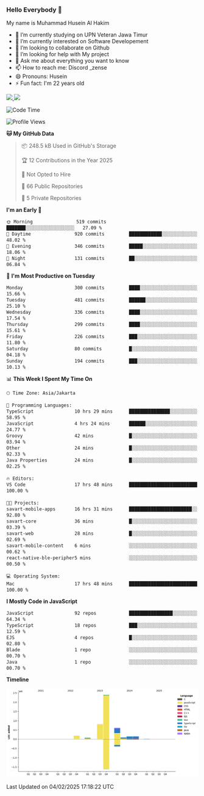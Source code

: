 ### Hello Everybody 👋

My name is Muhammad Husein Al Hakim

- 🔭 I’m currently studying on UPN Veteran Jawa Timur
- 🌱 I’m currently interested on Software Developement
- 👯 I’m looking to collaborate on Github
- 🤔 I’m looking for help with My project
- 💬 Ask me about everything you want to know
- 📫 How to reach me: Discord _zense
- 😄 Pronouns: Husein
- ⚡ Fun fact: I'm 22 years old

<p align="left">
<a href="https://github.com/huseinhq">
  <img height="180em" src="https://github-readme-stats-eight-theta.vercel.app/api?username=huseinhq&show_icons=true&theme=algolia&include_all_commits=true&count_private=true"/>
  <img height="180em" src="https://github-readme-stats-eight-theta.vercel.app/api/top-langs/?username=huseinhq&layout=compact&langs_count=8&theme=algolia"/>
</a>
</p>

<!--START_SECTION:waka-->
![Code Time](http://img.shields.io/badge/Code%20Time-1%2C810%20hrs%202%20mins-blue)

![Profile Views](http://img.shields.io/badge/Profile%20Views-0-blue)

**🐱 My GitHub Data** 

> 📦 248.5 kB Used in GitHub's Storage 
 > 
> 🏆 12 Contributions in the Year 2025
 > 
> 🚫 Not Opted to Hire
 > 
> 📜 66 Public Repositories 
 > 
> 🔑 5 Private Repositories 
 > 
**I'm an Early 🐤** 

```text
🌞 Morning                519 commits         ███████░░░░░░░░░░░░░░░░░░   27.09 % 
🌆 Daytime                920 commits         ████████████░░░░░░░░░░░░░   48.02 % 
🌃 Evening                346 commits         █████░░░░░░░░░░░░░░░░░░░░   18.06 % 
🌙 Night                  131 commits         ██░░░░░░░░░░░░░░░░░░░░░░░   06.84 % 
```
📅 **I'm Most Productive on Tuesday** 

```text
Monday                   300 commits         ████░░░░░░░░░░░░░░░░░░░░░   15.66 % 
Tuesday                  481 commits         ██████░░░░░░░░░░░░░░░░░░░   25.10 % 
Wednesday                336 commits         ████░░░░░░░░░░░░░░░░░░░░░   17.54 % 
Thursday                 299 commits         ████░░░░░░░░░░░░░░░░░░░░░   15.61 % 
Friday                   226 commits         ███░░░░░░░░░░░░░░░░░░░░░░   11.80 % 
Saturday                 80 commits          █░░░░░░░░░░░░░░░░░░░░░░░░   04.18 % 
Sunday                   194 commits         ███░░░░░░░░░░░░░░░░░░░░░░   10.13 % 
```


📊 **This Week I Spent My Time On** 

```text
🕑︎ Time Zone: Asia/Jakarta

💬 Programming Languages: 
TypeScript               10 hrs 29 mins      ███████████████░░░░░░░░░░   58.95 % 
JavaScript               4 hrs 24 mins       ██████░░░░░░░░░░░░░░░░░░░   24.77 % 
Groovy                   42 mins             █░░░░░░░░░░░░░░░░░░░░░░░░   03.94 % 
Other                    24 mins             █░░░░░░░░░░░░░░░░░░░░░░░░   02.33 % 
Java Properties          24 mins             █░░░░░░░░░░░░░░░░░░░░░░░░   02.25 % 

🔥 Editors: 
VS Code                  17 hrs 48 mins      █████████████████████████   100.00 % 

🐱‍💻 Projects: 
savart-mobile-apps       16 hrs 31 mins      ███████████████████████░░   92.80 % 
savart-core              36 mins             █░░░░░░░░░░░░░░░░░░░░░░░░   03.39 % 
savart-web               28 mins             █░░░░░░░░░░░░░░░░░░░░░░░░   02.69 % 
savart-mobile-content    6 mins              ░░░░░░░░░░░░░░░░░░░░░░░░░   00.62 % 
react-native-ble-peripher5 mins              ░░░░░░░░░░░░░░░░░░░░░░░░░   00.50 % 

💻 Operating System: 
Mac                      17 hrs 48 mins      █████████████████████████   100.00 % 
```

**I Mostly Code in JavaScript** 

```text
JavaScript               92 repos            ████████████████░░░░░░░░░   64.34 % 
TypeScript               18 repos            ███░░░░░░░░░░░░░░░░░░░░░░   12.59 % 
EJS                      4 repos             █░░░░░░░░░░░░░░░░░░░░░░░░   02.80 % 
Blade                    1 repo              ░░░░░░░░░░░░░░░░░░░░░░░░░   00.70 % 
Java                     1 repo              ░░░░░░░░░░░░░░░░░░░░░░░░░   00.70 % 
```



**Timeline**

![Lines of Code chart](https://raw.githubusercontent.com/HuseinHQ/HuseinHQ/main/assets/bar_graph.png)


 Last Updated on 04/02/2025 17:18:22 UTC
<!--END_SECTION:waka-->
